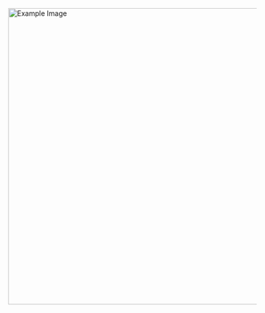 <img src="https://upload.wikimedia.org/wikipedia/commons/7/70/Ali_Mosharrafa_1.jpg" alt="Example Image" style="width:600px;"/>